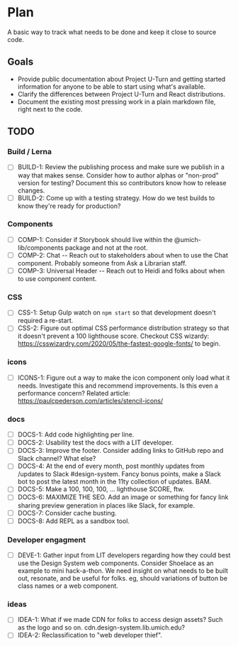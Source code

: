 # Plan

A basic way to track what needs to be done and keep it close to source code.

## Goals

- Provide public documentation about Project U-Turn and getting started information for anyone to be able to start using what's available.
- Clarify the differences between Project U-Turn and React distributions.
- Document the existing most pressing work in a plain markdown file, right next to the code.

## TODO

### Build / Lerna

- [ ] BUILD-1: Review the publishing process and make sure we publish in a way that makes sense. Consider how to author alphas or "non-prod" version for testing? Document this so contributors know how to release changes.
- [ ] BUILD-2: Come up with a testing strategy. How do we test builds to know they're ready for production?

### Components

- [ ] COMP-1: Consider if Storybook should live within the @umich-lib/components package and not at the root.
- [ ] COMP-2: Chat -- Reach out to stakeholders about when to use the Chat component. Probably someone from Ask a Librarian staff.
- [ ] COMP-3: Universal Header -- Reach out to Heidi and folks about when to use component content.

### CSS

- [ ] CSS-1: Setup Gulp watch on `npm start` so that development doesn't required a re-start.
- [ ] CSS-2: Figure out optimal CSS performance distribution strategy so that it doesn't prevent a 100 lighthouse score. Checkout CSS wizardy: https://csswizardry.com/2020/05/the-fastest-google-fonts/ to begin.

### icons

- [ ] ICONS-1: Figure out a way to make the icon component only load what it needs. Investigate this and recommend improvements. Is this even a performance concern? Related article: https://paulcpederson.com/articles/stencil-icons/

### docs

- [ ] DOCS-1: Add code highlighting per line.
- [ ] DOCS-2: Usability test the docs with a LIT developer.
- [ ] DOCS-3: Improve the footer. Consider adding links to GitHub repo and Slack channel? What else?
- [ ] DOCS-4: At the end of every month, post monthly updates from /updates to Slack #design-system. Fancy bonus points, make a Slack bot to post the latest month in the 11ty collection of updates. BAM.
- [ ] DOCS-5: Make a 100, 100, 100, ... lighthouse SCORE, ftw.
- [ ] DOCS-6: MAXIMIZE THE SEO. Add an image or something for fancy link sharing preview generation in places like Slack, for example.
- [ ] DOCS-7: Consider cache busting.
- [ ] DOCS-8: Add REPL as a sandbox tool.

### Developer engagment

- [ ] DEVE-1: Gather input from LIT developers regarding how they could best use the Design System web components. Consider Shoelace as an example to mini hack-a-thon. We need insight on what needs to be built out, resonate, and be useful for folks. eg, should variations of button be class names or a web component.

### ideas

- [ ] IDEA-1: What if we made CDN for folks to access design assets? Such as the logo and so on. cdn.design-system.lib.umich.edu?
- [ ] IDEA-2: Reclassification to "web developer thief".
